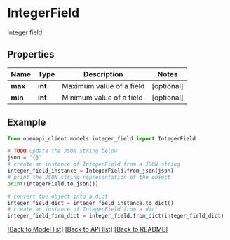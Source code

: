 # IntegerField

Integer field

## Properties

Name | Type | Description | Notes
------------ | ------------- | ------------- | -------------
**max** | **int** | Maximum value of a field | [optional] 
**min** | **int** | Minimum value of a field | [optional] 

## Example

```python
from openapi_client.models.integer_field import IntegerField

# TODO update the JSON string below
json = "{}"
# create an instance of IntegerField from a JSON string
integer_field_instance = IntegerField.from_json(json)
# print the JSON string representation of the object
print(IntegerField.to_json())

# convert the object into a dict
integer_field_dict = integer_field_instance.to_dict()
# create an instance of IntegerField from a dict
integer_field_form_dict = integer_field.from_dict(integer_field_dict)
```
[[Back to Model list]](../README.md#documentation-for-models) [[Back to API list]](../README.md#documentation-for-api-endpoints) [[Back to README]](../README.md)


